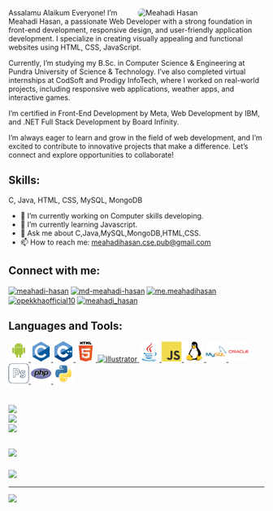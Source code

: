 <img src="https://drive.google.com/file/d/1zNVAxc8RSO5uYAoDYXEBtIhopt_Oq5ZB/view?usp=sharing" alt="Meahadi Hasan" width="250" align="right" style="border-radius: 10px; margin-left: 20px;"/>
Assalamu Alaikum Everyone! I’m Meahadi Hasan, a passionate Web Developer with a strong foundation in front-end development, responsive design, and user-friendly application development. I specialize in creating visually appealing and functional websites using HTML, CSS, JavaScript.

Currently, I’m studying my B.Sc. in Computer Science & Engineering at Pundra University of Science & Technology. I’ve also completed virtual internships at CodSoft and Prodigy InfoTech, where I worked on real-world projects, including responsive web applications, weather apps, and interactive games. 

I’m certified in Front-End Development by Meta, Web Development by IBM, and .NET Full Stack Development by Board Infinity. 

I’m always eager to learn and grow in the field of web development, and I’m excited to contribute to innovative projects that make a difference. Let’s connect and explore opportunities to collaborate! 



## Skills: 
C, Java, HTML, CSS, MySQL, MongoDB

- 🔭 I’m currently working on Computer skills developing. 
- 🌱 I’m currently learning Javascript. 
- 💬 Ask me about  C,Java,MySQL,MongoDB,HTML,CSS.
- 📫 How to reach me: meahadihasan.cse.pub@gmail.com
  
## Connect with me:

<a href="https://github.com/meahadi-hasan" target="blank"><img align="center" src="https://raw.githubusercontent.com/rahuldkjain/github-profile-readme-generator/master/src/images/icons/Social/github.svg" alt="meahadi-hasan" height="30" width="40" /></a>
<a href="https://linkedin.com/in/md-meahadi-hasan" target="blank"><img align="center" src="https://raw.githubusercontent.com/rahuldkjain/github-profile-readme-generator/master/src/images/icons/Social/linked-in-alt.svg" alt="md-meahadi-hasan" height="30" width="40" /></a>
<a href="https://fb.com/me.meahadihasan" target="blank"><img align="center" src="https://raw.githubusercontent.com/rahuldkjain/github-profile-readme-generator/master/src/images/icons/Social/facebook.svg" alt="me.meahadihasan" height="30" width="40" /></a>
<a href="https://www.instagram.com/md.meahadihasan" target="blank"><img align="center" src="https://raw.githubusercontent.com/rahuldkjain/github-profile-readme-generator/master/src/images/icons/Social/instagram.svg" alt="opekkhaofficial10" height="30" width="40" /></a>
<a href="https://www.hackerrank.com/meahadi_hasan" target="blank"><img align="center" src="https://raw.githubusercontent.com/rahuldkjain/github-profile-readme-generator/master/src/images/icons/Social/hackerrank.svg" alt="meahadi_hasan" height="30" width="40" /></a>
</p>  

## Languages and Tools:
<p align="left"> <a href="https://developer.android.com" target="_blank" rel="noreferrer"> <img src="https://raw.githubusercontent.com/devicons/devicon/master/icons/android/android-original-wordmark.svg" alt="android" width="40" height="40"/> </a> <a href="https://www.cprogramming.com/" target="_blank" rel="noreferrer"> <img src="https://raw.githubusercontent.com/devicons/devicon/master/icons/c/c-original.svg" alt="c" width="40" height="40"/> </a> <a href="https://www.w3schools.com/cpp/" target="_blank" rel="noreferrer"> <img src="https://raw.githubusercontent.com/devicons/devicon/master/icons/cplusplus/cplusplus-original.svg" alt="cplusplus" width="40" height="40"/> </a> <a href="https://www.w3.org/html/" target="_blank" rel="noreferrer"> <img src="https://raw.githubusercontent.com/devicons/devicon/master/icons/html5/html5-original-wordmark.svg" alt="html5" width="40" height="40"/> </a> <a href="https://www.adobe.com/in/products/illustrator.html" target="_blank" rel="noreferrer"> <img src="https://www.vectorlogo.zone/logos/adobe_illustrator/adobe_illustrator-icon.svg" alt="illustrator" width="40" height="40"/> </a> <a href="https://www.java.com" target="_blank" rel="noreferrer"> <img src="https://raw.githubusercontent.com/devicons/devicon/master/icons/java/java-original.svg" alt="java" width="40" height="40"/> </a> <a href="https://developer.mozilla.org/en-US/docs/Web/JavaScript" target="_blank" rel="noreferrer"> <img src="https://raw.githubusercontent.com/devicons/devicon/master/icons/javascript/javascript-original.svg" alt="javascript" width="40" height="40"/> </a> <a href="https://www.linux.org/" target="_blank" rel="noreferrer"> <img src="https://raw.githubusercontent.com/devicons/devicon/master/icons/linux/linux-original.svg" alt="linux" width="40" height="40"/> </a> <a href="https://www.mysql.com/" target="_blank" rel="noreferrer"> <img src="https://raw.githubusercontent.com/devicons/devicon/master/icons/mysql/mysql-original-wordmark.svg" alt="mysql" width="40" height="40"/> </a> <a href="https://www.oracle.com/" target="_blank" rel="noreferrer"> <img src="https://raw.githubusercontent.com/devicons/devicon/master/icons/oracle/oracle-original.svg" alt="oracle" width="40" height="40"/> </a> <a href="https://www.photoshop.com/en" target="_blank" rel="noreferrer"> <img src="https://raw.githubusercontent.com/devicons/devicon/master/icons/photoshop/photoshop-line.svg" alt="photoshop" width="40" height="40"/> </a> <a href="https://www.php.net" target="_blank" rel="noreferrer"> <img src="https://raw.githubusercontent.com/devicons/devicon/master/icons/php/php-original.svg" alt="php" width="40" height="40"/> </a> <a href="https://www.python.org" target="_blank" rel="noreferrer"> <img src="https://raw.githubusercontent.com/devicons/devicon/master/icons/python/python-original.svg" alt="python" width="40" height="40"/> </a> </p>

#
![](https://github-readme-stats.vercel.app/api?username=meahadi-hasan&theme=dark&hide_border=false&include_all_commits=false&count_private=false)<br/>
![](https://github-readme-streak-stats.herokuapp.com/?user=meahadi-hasan&theme=dark&hide_border=false)<br/>
![](https://github-readme-stats.vercel.app/api/top-langs/?username=meahadi-hasan&theme=dark&hide_border=false&include_all_commits=false&count_private=false&layout=compact)

##
![](https://github-profile-trophy.vercel.app/?username=meahadi-hasan&theme=onedark&no-frame=false&no-bg=true&margin-w=4)

###
![](https://github-contributor-stats.vercel.app/api?username=meahadi-hasan&limit=5&theme=merko&combine_all_yearly_contributions=true)

---
[![](https://visitcount.itsvg.in/api?id=meahadi-hasan&icon=5&color=0)](https://visitcount.itsvg.in)

<!-- Proudly created with GPRM ( https://gprm.itsvg.in ) -->
